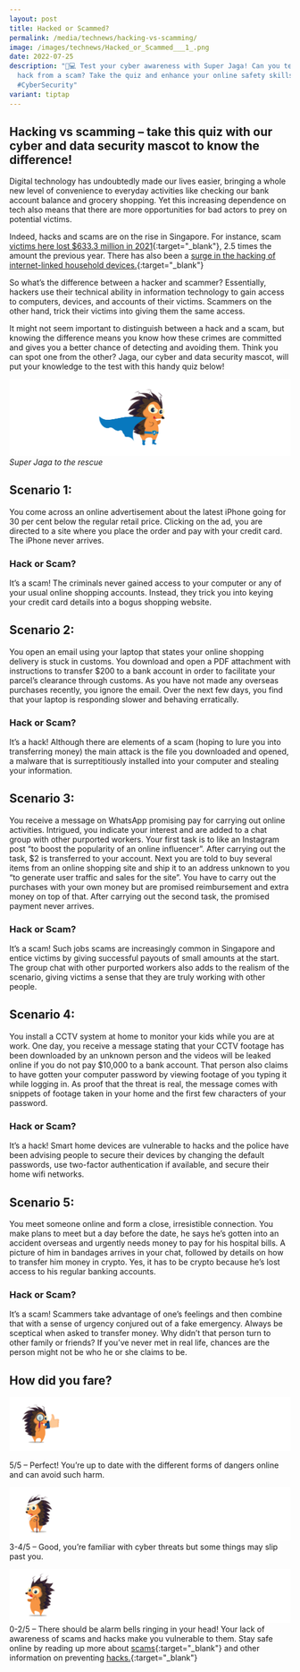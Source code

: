 ```yaml
---
layout: post
title: Hacked or Scammed?
permalink: /media/technews/hacking-vs-scamming/
image: /images/technews/Hacked_or_Scammed___1_.png
date: 2022-07-25
description: "🤖💻 Test your cyber awareness with Super Jaga! Can you tell a
  hack from a scam? Take the quiz and enhance your online safety skills! 🔒
  #CyberSecurity"
variant: tiptap
---
```

Hacking vs scamming – take this quiz with our cyber and data security mascot to know the difference!
---

Digital technology has undoubtedly made our lives easier, bringing a whole new level of convenience to everyday activities like checking our bank account balance and grocery shopping. Yet this increasing dependence on tech also means that there are more opportunities for bad actors to prey on potential victims.

Indeed, hacks and scams are on the rise in Singapore. For instance, scam [victims here lost $633.3 million in 2021](https://www.straitstimes.com/singapore/courts-crime/victims-lost-6333-million-to-scams-in-2021){:target="_blank"}, 2.5 times the amount the previous year. There has also been a [surge in the hacking of internet-linked household devices.](https://www.todayonline.com/singapore/surge-singapore-linked-botnet-drones-used-cyber-criminals-hack-household-devices-report){:target="_blank"}

So what’s the difference between a hacker and scammer? Essentially, hackers use their technical ability in information technology to gain access to computers, devices, and accounts of their victims. Scammers on the other hand, trick their victims into giving them the same access. 

It might not seem important to distinguish between a hack and a scam, but knowing the difference means you know how these crimes are committed and gives you a better chance of detecting and avoiding them. Think you can spot one from the other? Jaga, our cyber and data security mascot, will put your knowledge to the test with this handy quiz below!


![Be super like Super Jaga](/images/technews/SuperJaga2.png)
*Super Jaga to the rescue* 

## Scenario 1:

You come across an online advertisement about the latest iPhone going for 30 per cent below the regular retail price. Clicking on the ad, you are directed to a site where you place the order and pay with your credit card. The iPhone never arrives. 

### Hack or Scam? 

It’s a scam! The criminals never gained access to your computer or any of your usual online shopping accounts. Instead, they trick you into keying your credit card details into a bogus shopping website. 

## Scenario 2: 

You open an email using your laptop that states your online shopping delivery is stuck in customs. You download and open a PDF attachment with instructions to transfer $200 to a bank account in order to facilitate your parcel’s clearance through customs. As you have not made any overseas purchases recently, you ignore the email. Over the next few days, you find that your laptop is responding slower and behaving erratically. 

### Hack or Scam?

It’s a hack! Although there are elements of a scam (hoping to lure you into transferring money) the main attack is the file you downloaded and opened, a malware that is surreptitiously installed into your computer and stealing your information.  

## Scenario 3:

You receive a message on WhatsApp promising pay for carrying out online activities. Intrigued, you indicate your interest and are added to a chat group with other purported workers. Your first task is to like an Instagram post “to boost the popularity of an online influencer”. After carrying out the task, $2 is transferred to your account. Next you are told to buy several items from an online shopping site and ship it to an address unknown to you “to generate user traffic and sales for the site”. You have to carry out the purchases with your own money but are promised reimbursement and extra money on top of that. After carrying out the second task, the promised payment never arrives. 

### Hack or Scam? 

It’s a scam! Such jobs scams are increasingly common in Singapore and entice victims by giving successful payouts of small amounts at the start. The group chat with other purported workers also adds to the realism of the scenario, giving victims a sense that they are truly working with other people. 

## Scenario 4: 

You install a CCTV system at home to monitor your kids while you are at work. One day, you receive a message stating that your CCTV footage has been downloaded by an unknown person and the videos will be leaked online if you do not pay $10,000 to a bank account. That person also claims to have gotten your computer password by viewing footage of you typing it while logging in. As proof that the threat is real, the message comes with snippets of footage taken in your home and the first few characters of your password. 

### Hack or Scam?

It’s a hack! Smart home devices are vulnerable to hacks and the police have been advising people to secure their devices by changing the default passwords, use two-factor authentication if available, and secure their home wifi networks. 

## Scenario 5: 

You meet someone online and form a close, irresistible connection. You make plans to meet but a day before the date, he says he’s gotten into an accident overseas and urgently needs money to pay for his hospital bills. A picture of him in bandages arrives in your chat, followed by details on how to transfer him money in crypto. Yes, it has to be crypto because he’s lost access to his regular banking accounts. 

### Hack or Scam?
It’s a scam! Scammers take advantage of one’s feelings and then combine that with a sense of urgency conjured out of a fake emergency. Always be sceptical when asked to transfer money. Why didn’t that person turn to other family or friends? If you’ve never met in real life, chances are the person might not be who he or she claims to be. 

## How did you fare? 

![Jaga-5](/images/technews/jaga-5.png)

5/5 – Perfect! You’re up to date with the different forms of dangers online and can avoid such harm. 


![Jaga-3-4](/images/technews/jaga-3-4.png)
3-4/5 – Good, you’re familiar with cyber threats but some things may slip past you.


![Jaga-0-2](/images/technews/jaga-0-2.png)
0-2/5  – There should be alarm bells ringing in your head! Your lack of awareness of scams and hacks make you vulnerable to them. Stay safe online by reading up more about [scams](https://www.imda.gov.sg/seniorsgodigital/-/media/Seniors-Go-Digital/PDF/pdf4/Staying%20Safe%20Online.pdf){:target="_blank"} and other information on preventing [hacks.](https://www.tech.gov.sg/media/technews/seven-ways-to-protect-your-smartphone-from-hackers){:target="_blank"}